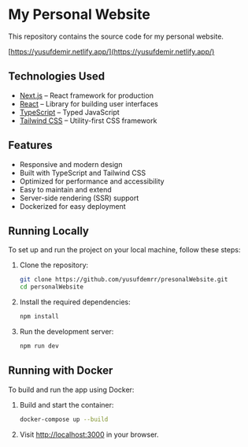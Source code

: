 # My Personal Website

This repository contains the source code for my personal website.

[https://yusufdemir.netlify.app/](https://yusufdemir.netlify.app/)

## Technologies Used

- [Next.js](https://nextjs.org/) – React framework for production
- [React](https://reactjs.org/) – Library for building user interfaces
- [TypeScript](https://www.typescriptlang.org/) – Typed JavaScript
- [Tailwind CSS](https://tailwindcss.com/) – Utility-first CSS framework

## Features

- Responsive and modern design
- Built with TypeScript and Tailwind CSS
- Optimized for performance and accessibility
- Easy to maintain and extend
- Server-side rendering (SSR) support
- Dockerized for easy deployment

## Running Locally

To set up and run the project on your local machine, follow these steps:

1. Clone the repository:

   ```bash
   git clone https://github.com/yusufdemrr/presonalWebsite.git
   cd personalWebsite
   ```

2. Install the required dependencies:

   ```bash
   npm install
   ```

3. Run the development server:

   ```bash
   npm run dev
   ```

## Running with Docker

To build and run the app using Docker:

1. Build and start the container:

   ```bash
   docker-compose up --build
   ```

2. Visit [http://localhost:3000](http://localhost:3000) in your browser.
